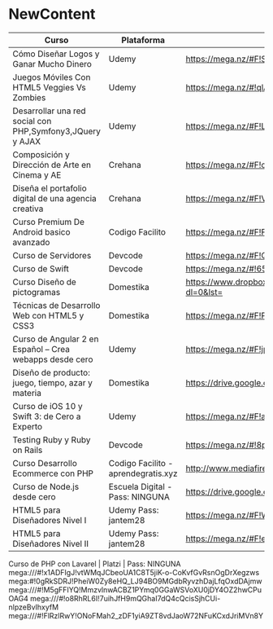 # NewContent

Curso | Plataforma | Link | Importado | 
----------------- | ----------- | ---------------------- | ----
Cómo Diseñar Logos y Ganar Mucho Dinero | Udemy | https://mega.nz/#F!ShAmVYQK!XaURXGFaw6jfOls7QIgj4A | No
Juegos Móviles Con HTML5 Veggies Vs Zombies | Udemy | https://mega.nz/#!qlAzGLgR!pW-OB08oQrVCuD82xLgIhRlLkUA8wk3z7PbjTqyeeJQ | Si
Desarrollar una red social con PHP,Symfony3,JQuery y AJAX | Udemy | https://mega.nz/#F!LhdQTThD!VeFWKe1W3Z5gLIDun44hlQ | Si 
Composición y Dirección de Arte en Cinema y AE | Crehana | https://mega.nz/#F!owQA2QKA!1aRiO9M9_LMBqfYDHRwXjA | Si
Diseña el portafolio digital de una agencia creativa | Crehana | https://mega.nz/#F!VxhGgQiD!8baGLwmIYLeDBukeou8ADg | Si
Curso Premium De Android basico avanzado | Codigo Facilito | https://mega.nz/#F!FcZGQCBT!2mw5iZDhUu3BX4_XtCAEig | Si
Curso de Servidores | Devcode | https://mega.nz/#F!Q1BgnaSA!hRC1ZDMgg_CdHi89RgBKwg | Si
Curso de Swift | Devcode | https://mega.nz/#!65xWjZ6D!27cudN8yRmpzATp_zpak1xUfUgBzSms2PgcuZwTZjck | Si
Curso Diseño de pictogramas | Domestika | https://www.dropbox.com/sh/7a3wa7tm8zy4874/AAD6DU1TVhJTN78i09fXjoLVa?dl=0&lst= | NO
Técnicas de Desarrollo Web con HTML5 y CSS3 | Domestika | https://mega.nz/#F!PUAnlI6B!d49tDDVVemwhtSebxrb9eQ | NO
Curso de Angular 2 en Español – Crea webapps desde cero | Udemy | https://mega.nz/#F!jp1hjJrb!TqhExRzRm0f9_EQiBPfMmw | SI
Diseño de producto: juego, tiempo, azar y materia | Domestika | https://drive.google.com/drive/folders/0ByN0ksNAOz4DS3JKRy1BenZuTms | NO
Curso de iOS 10 y Swift 3: de Cero a Experto | Udemy | https://mega.nz/#F!apUVhaBY!bx8ev2w5D9Drhp9vwrZK1g | NO
Testing Ruby y Ruby on Rails | Devcode |https://mega.nz/#!8pgiyIZa!ujIvHb9O_53OBH1x63d14QxvV9fVG-0vr368R3SmZsE | SI
Curso Desarrollo Ecommerce con PHP | Codigo Facilito - aprendegratis.xyz | http://www.mediafire.com/file/jga4m3aq7iz0jbd/Desarrollo.Ecommerce.con.PHP.rar | NO
Curso de Node.js desde cero | Escuela Digital - Pass: NINGUNA | https://drive.google.com/drive/folders/0BwXvUGohSmosU2x6cFJESkhWUWc | Si
HTML5 para Diseñadores Nivel I | Udemy Pass: jantem28 | https://mega.nz/#F!WlgCWZ4T!BycgBk4ZELnd6JSRUT-_jA | NO
HTML5 para Diseñadores Nivel II | Udemy Pass: jantem28 | https://mega.nz/#F!eoh3HI4b!ke6bnmc9y0MVOizAxxR8sA | No



Curso de PHP con Lavarel | Platzi | Pass: NINGUNA
mega:///#!x1ADFIgJ!vtWMqJCbeoUA1C8T5jiK-o-CoKvfGvRsnOgDrXegzws
mega:#!0gRkSDRJ!PheiW0Zy8eHQ_LJ94BO9MGdbRyvzhDajLfqOxdDAjmw
mega:///#!M5gFFIYQ!MmzvlnwACBZ1PYmq0GGaWSVoXU0jDY4OZ2hwCPuOAG4
mega:///#!o8RhRL6I!7uihJfH9mQGhaI7dQ4cQcisSjhCUi-nlpzeBvIhxyfM
mega:///#!FlRzlRwY!ONoFMah2_zDF1yiA9ZT8vdJaoW72NFuKCxdJriMVn8Y




